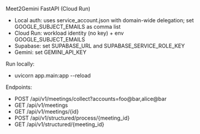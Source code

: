Meet2Gemini FastAPI (Cloud Run)

- Local auth: uses service_account.json with domain-wide delegation; set GOOGLE_SUBJECT_EMAILS as comma list
- Cloud Run: workload identity (no key) + env GOOGLE_SUBJECT_EMAILS
- Supabase: set SUPABASE_URL and SUPABASE_SERVICE_ROLE_KEY
- Gemini: set GEMINI_API_KEY

Run locally:
- uvicorn app.main:app --reload

Endpoints:
- POST /api/v1/meetings/collect?accounts=foo@bar,alice@bar
- GET  /api/v1/meetings
- GET  /api/v1/meetings/{id}
- POST /api/v1/structured/process/{meeting_id}
- GET  /api/v1/structured/{meeting_id}
